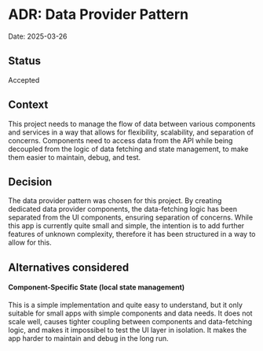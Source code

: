 # ADR: Data Provider Pattern

Date: 2025-03-26

## Status

Accepted

## Context

This project needs to manage the flow of data between various components and services in a way that allows for flexibility, scalability, and separation of concerns. Components need to access data from the API while being decoupled from the logic of data fetching and state management, to make them easier to maintain, debug, and test.

## Decision

The data provider pattern was chosen for this project. By creating dedicated data provider components, the data-fetching logic has been separated from the UI components, ensuring separation of concerns. While this app is currently quite small and simple, the intention is to add further features of unknown complexity, therefore it has been structured in a way to allow for this.

## Alternatives considered

#### Component-Specific State (local state management)

This is a simple implementation and quite easy to understand, but it only suitable for small apps with simple components and data needs. It does not scale well, causes tighter coupling between components and data-fetching logic, and makes it impossibel to test the UI layer in isolation. It makes the app harder to maintain and debug in the long run.
